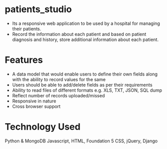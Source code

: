 patients_studio
===============

* Its a responsive web application to be used by a hospital for managing their patients.
* Record the information about each patient and based on patient diagnosis and history, store additional information about each patient.

Features
=========
* A data model that would enable users to define their own fields along with the ability to record values for the same
* Users should be able to add/delete fields as per their requirements
* Ability to read files of different formats e.g. XLS, TXT, JSON, SQL dump
* Reflect number of records uploaded/missed
* Responsive in nature
* Cross browser support


Technology Used 
================

Python & MongoDB
Javascript,  HTML, Foundation 5 CSS, jQuery,  Django  
